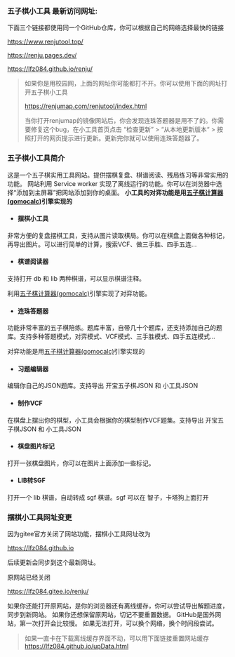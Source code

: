 ### 五子棋小工具 最新访问网址: 

下面三个链接都使用同一个GitHub仓库，你可以根据自己的网络选择最快的链接

<https://www.renjutool.top/>

<https://renju.pages.dev/>

<https://lfz084.github.io/renju/>

> 如果你是用校园网，上面的网址你可能都打不开。你可以使用下面的网址打开五子棋小工具
>
> <https://renjumap.com/renjutool/index.html>
>
> 当你打开renjumap的镜像网站后，你会发现连珠答题器是用不了的。你需要修复这个bug，在小工具首页点击 “检查更新” > “从本地更新版本“ > 按照打开的网页提示进行更新。更新完你就可以使用连珠答题器了。

###  五子棋小工具简介

这是一个五子棋实用工具网站。提供摆棋复盘、棋谱阅读、残局练习等非常实用的功能。
网站利用 Service worker 实现了离线运行的功能。你可以在浏览器中选择“添加到主屏幕”把网站添加到你的桌面。
**小工具的对弈功能是用[五子棋计算器(gomocalc)](https://github.com/dhbloo/gomoku-calculator/tree/87edc92a07ef3007fe57116d8c4d83cf20e7b2c7)引擎实现的**
    
+ #### 摆棋小工具
    
非常方便的复盘摆棋工具，支持从图片读取棋局。你可以在棋盘上面做各种标记，再导出图片。可以进行简单的计算，搜索VCF、做三手胜、四手五连...
    
+ #### 棋谱阅读器
    
支持打开 db 和 lib 两种棋谱，可以显示棋谱注释。

利用[五子棋计算器(gomocalc)](https://github.com/dhbloo/gomoku-calculator/tree/87edc92a07ef3007fe57116d8c4d83cf20e7b2c7)引擎实现了对弈功能。
    
+ #### 连珠答题器
    
功能非常丰富的五子棋陪练。题库丰富，自带几十个题库，还支持添加自己的题库。支持多种答题模式，对弈模式、VCF模式、三手胜模式、四手五连模式...

对弈功能是用[五子棋计算器(gomocalc)](https://github.com/dhbloo/gomoku-calculator/tree/87edc92a07ef3007fe57116d8c4d83cf20e7b2c7)引擎实现的
    
+ #### 习题编辑器
    
编辑你自己的JSON题库。支持导出 开宝五子棋JSON 和 小工具JSON
    
+ #### 制作VCF
    
在棋盘上摆出你的棋型，小工具会根据你的棋型制作VCF题集。支持导出 开宝五子棋JSON 和 小工具JSON
    
+ #### 棋盘图片标记
    
打开一张棋盘图片，你可以在图片上面添加一些标记。
    
+ #### LIB转SGF
    
打开一个 lib 棋谱，自动转成 sgf 棋谱。sgf 可以在 智子，卡塔狗上面打开

### 摆棋小工具网址变更

因为gitee官方关闭了网站功能，摆棋小工具网址改为

<https://lfz084.github.io>

后续更新会同步到这个最新网址。

原网站已经关闭

<https://lfz084.gitee.io/renju/>

如果你还能打开原网站，是你的浏览器还有离线缓存，你可以尝试导出解题进度，同步到新网站。
如果你还想保留原网站，切记不要重置数据。
GitHub是国外网站，第一次打开会比较慢。
如果无法打开，可以换个网络，换个时间段尝试。

> 如果一直卡在下载离线缓存界面不动，可以用下面链接重置网站缓存
<https://lfz084.github.io/upData.html>
